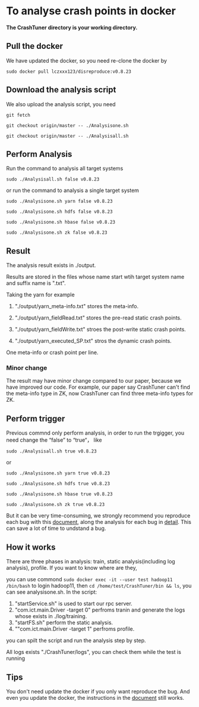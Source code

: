 # To analyse crash points in docker
**The CrashTuner directory is your working directory.**

## Pull the docker

We have updated the docker, so you need re-clone the docker by

`sudo docker pull lczxxx123/disreproduce:v0.8.23`

## Download the analysis script

We also upload the analysis script, you need

`git fetch`

`git checkout origin/master -- ./Analysisone.sh`

`git checkout origin/master -- ./Analysisall.sh`


## Perform Analysis

Run the command to analysis all target systems

`sudo ./Analysisall.sh false v0.8.23`

or run the command to analysis a single target system

`sudo ./Analysisone.sh yarn false v0.8.23`

`sudo ./Analysisone.sh hdfs false v0.8.23`

`sudo ./Analysisone.sh hbase false v0.8.23`

`sudo ./Analysisone.sh zk false v0.8.23`


## Result

The analysis result exists in ./output.

Results are stored in the files  whose name start wtih target system name and suffix name is ".txt".

Taking the yarn for example


1. "./output/yarn_meta-info.txt" stores the meta-info.

2. "./output/yarn_fieldRead.txt" stores the pre-read static crash points.

3. "./output/yarn_fieldWrite.txt" stroes the post-write static crash points.

4. "./output/yarn_executed_SP.txt" stros the dynamic crash points.


One meta-info or crash point per line.


### Minor change 

The result may have minor change compared to our paper, because we have improved our code. For example, our paper say CrashTuner can't
find the meta-info type in ZK, now CrashTuner can find three meta-info types for ZK.




## Perform trigger

Previous  commnd only perform analysis, in order to run the trgigger, you need change the “false” to “true“， like

`sudo ./Analysisall.sh true v0.8.23`

or

`sudo ./Analysisone.sh yarn true v0.8.23`

`sudo ./Analysisone.sh hdfs true v0.8.23`

`sudo ./Analysisone.sh hbase true v0.8.23`

`sudo ./Analysisone.sh zk true v0.8.23`


But it can be very  time-consuming, we strongly recommend you reproduce each bug with this 
[document](https://github.com/lujiefsi/CrashTuner/tree/master/HowToReproduce.md), along the analysis for each bug in 
[detail](https://github.com/lujiefsi/CrashTuner/tree/master/detail). This can save a lot of time to undstand a bug.

## How it works

There are three phases in analysis: train, static analysis(including log analysis), profile. If you want to know where are they,

you can use commond `sudo docker exec -it --user test hadoop11 /bin/bash` to login hadoop11, 
then `cd /home/test/CrashTuner/bin && ls`, you can see  analysisone.sh. In the script:


1. "startService.sh" is used to start our rpc server.
2. "com.ict.main.Driver -target 0"  perfroms tranin and generate the logs whose exists in ./log/training.
3. "startFS.sh" perform the static analysis.
4. ""com.ict.main.Driver -target 1"  perfroms profile.

you can spilt the script and run the analysis step by step.

All logs exists "./CrashTuner/logs", you can check them while the test is running


## Tips

You don't need update the docker if you only want reproduce the bug. And even you update the docker, the  instructions in
the [document](https://github.com/lujiefsi/CrashTuner/tree/master/HowToReproduce.md) still works.

